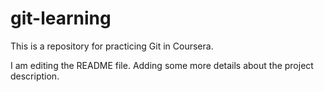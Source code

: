 # git-learning
This is a repository for practicing Git in Coursera.

I am editing the README file. Adding some more details about the project description.
